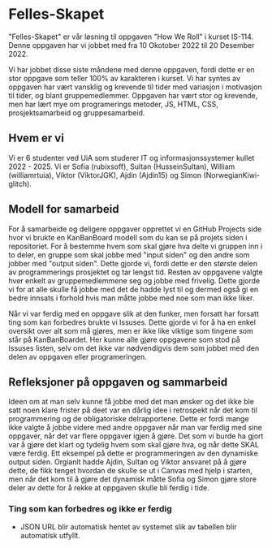 # Felles-Skapet
"Felles-Skapet" er vår løsning til oppgaven "How We Roll" i kurset IS-114. Denne oppgaven har vi jobbet med fra 10 Okotober 2022 til 20 Desember 2022.

Vi har jobbet disse siste måndene med denne oppgaven, fordi dette er en stor oppgave som teller 100% av karakteren i kurset. Vi har syntes av oppgaven har vært vansklig og krevende til tider med variasjon i motivasjon til tider, og blant gruppemedlemmer. Oppgaven har vært stor og krevende, men har lært mye om programerings metoder, JS, HTML, CSS, prosjektsamarbeid og gruppesamarbeid.

## Hvem er vi
Vi er 6 studenter ved UiA som studerer IT og informasjonssystemer kullet 2022 - 2025. Vi er Sofia (rubixsoff), Sultan (HusseinSultan), William (williamrtuia), Viktor (ViktorJGK), Ajdin (Ajdin15) og Simon (NorwegianKiwi-glitch).

## Modell for samarbeid
For å samarbeide og deligere oppgaver opprettet vi en GitHub Projects side hvor vi brukte en KanBanBoard modell som du kan se på projets siden i repositoriet. For å bestemme hvem som skal gjøre hva delte vi gruppen inn i to deler, en gruppe som skal jobbe med "input siden" og den andre som jobber med "output siden". Dette gjorde vi, fordi dette er den største delen av programmerings prosjektet og tar lengst tid. Resten av oppgavene valgte hver enkelt av gruppemedlemmene seg og jobbe med frivelig. Dette gjorde vi for at alle skulle få jobbe med det de hadde lyst til og dermed også gi en bedre innsats i forhold hvis man måtte jobbe med noe som man ikke liker.

Når vi var ferdig med en oppgave slik at den funker, men forsatt har forsatt ting som kan forbedres brukte vi Issuses. Dette gjorde vi for å ha en enkel oversikt over alt som må gjøres, men er ikke like viktige som tingene som står på KanBanBoardet. Her kunne alle gjøre oppgavene som stod på Issuses listen, selv om det ikke var nødvendigvis dem som jobbet med den delen av oppgaven eller programeringen.

## Refleksjoner på oppgaven og sammarbeid
Ideen om at man selv kunne få jobbe med det man ønsker og det ikke ble satt noen klare frister på deet var en dårlig idee i retrospekt når det kom til programmering og de obligatoriske delrapportene. Dette er fordi mange ikke valgte å jobbe videre med andre oppgaver når man var ferdig med sine oppgaver, når det var flere oppgaver igjen å gjøre. Det som vi burde ha gjort var å gjøre det klart og tydelig hvem som skal gjøre hva, og når dette SKAL være ferdig. Ett eksempel på dette er programmeringen av den dynamiske output siden. Orgianlt hadde Ajdin, Sultan og Viktor ansvaret på å gjøre dette, de fikk tenget hvordan de skulle se ut i Canvas med hjelp i starten, men når det kom til å gjøre det dynamisk måtte Sofia og Simon gjøre store deler av dette for å rekke at oppgaven skulle bli ferdig i tide.
### Ting som kan forbedres og ikke er ferdig
- JSON URL blir automatisk hentet av systemet slik av tabellen blir automatisk utfyllt.
